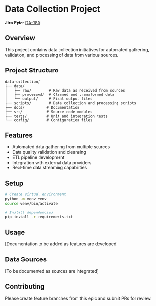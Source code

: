 # Data Collection Project

**Jira Epic**: [DA-180](https://conflixis.atlassian.net/browse/DA-180)

## Overview
This project contains data collection initiatives for automated gathering, validation, and processing of data from various sources.

## Project Structure
```
data-collection/
├── data/
│   ├── raw/        # Raw data as received from sources
│   ├── processed/  # Cleaned and transformed data
│   └── output/     # Final output files
├── scripts/        # Data collection and processing scripts
├── docs/          # Documentation
├── src/           # Source code modules
├── tests/         # Unit and integration tests
└── config/        # Configuration files
```

## Features
- Automated data gathering from multiple sources
- Data quality validation and cleansing
- ETL pipeline development
- Integration with external data providers
- Real-time data streaming capabilities

## Setup
```bash
# Create virtual environment
python -m venv venv
source venv/bin/activate

# Install dependencies
pip install -r requirements.txt
```

## Usage
[Documentation to be added as features are developed]

## Data Sources
[To be documented as sources are integrated]

## Contributing
Please create feature branches from this epic and submit PRs for review.